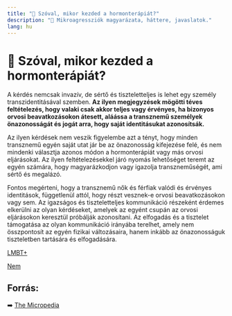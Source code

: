 ```yaml
---
title: "🚫 Szóval, mikor kezded a hormonterápiát?"
description: "🚫 Mikroagressziók magyarázata, háttere, javaslatok."
lang: hu
---
```


<div class="wiki-content agression-title">

# 🚫 Szóval, mikor kezded a hormonterápiát?

A  kérdés nemcsak invazív, de sértő és tiszteletteljes is lehet egy személy transzidentitásával szemben. **Az ilyen megjegyzések mögötti téves feltételezés, hogy valaki csak akkor teljes vagy érvényes, ha bizonyos orvosi beavatkozásokon átesett, aláássa a transznemű személyek önazonosságát és jogát arra, hogy saját identitásukat azonosítsák.**

Az ilyen kérdések nem veszik figyelembe azt a tényt, hogy minden transznemű egyén saját utat jár be az önazonosság kifejezése felé, és nem mindenki választja azonos módon a hormonterápiát vagy más orvosi eljárásokat. Az ilyen feltételezésekkel járó nyomás lehetőséget teremt az egyén számára, hogy magyarázkodjon vagy igazolja transzneműségét, ami sértő és megalázó.

Fontos megérteni, hogy a transznemű nők és férfiak valódi és érvényes identitások, függetlenül attól, hogy részt vesznek-e orvosi beavatkozásokon vagy sem. Az igazságos és tiszteletteljes kommunikáció részeként érdemes elkerülni az olyan kérdéseket, amelyek az egyént csupán az orvosi eljárásokon keresztül próbálják azonosítani. Az elfogadás és a tisztelet támogatása az olyan kommunikáció irányába terelhet, amely nem összpontosít az egyén fizikai változásaira, hanem inkább az önazonosságuk tiszteletben tartására és elfogadására.

<div class="categories">

[LMBT+](/#/entry?id=lmbt)

[Nem](/#/entry?id=nem)

</div>


## Forrás:

➡️ [The Micropedia](https://www.themicropedia.org/)


</div>